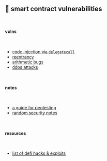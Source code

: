 ## 🥬 smart contract vulnerabilities

<br>


#### vulns

<br>


* [code injection via `delegatecall`](delegatecall-notes.md)
* [reentrancy](reentrancy-notes.md)
* [arithmetic bugs](arithmetic-bugs-notes.md)
* [ddos attacks](ddos-notes.md)

<br>



#### notes

<br>


* [a guide for pentesting](pentesting.md)
* [random security notes](random-notes.md)


<br>


#### resources

<br>

* [list of defi hacks & exploits](https://github.com/SunWeb3Sec/DeFiHackLabs/#list-of-defi-hacks--exploits)
